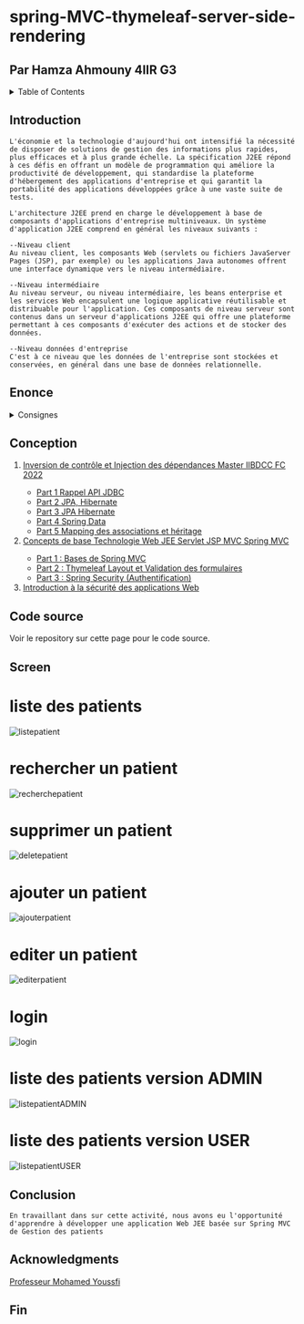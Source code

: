 # spring-MVC-thymeleaf-server-side-rendering

## Par Hamza Ahmouny 4IIR G3

<details>
  <summary>Table of Contents</summary>
  <ol>
    <li><a href="#introduction">Introduction</a></li>
    <li><a href="#enonce">Enoncé</a></li>
    <li><a href="#conception">Conception & Architecture</a></li>
    <li><a href="#codesource">Code Source</a></li>
    <li><a href="#screen">Capture d’Ecran</a></li>
    <li><a href="#conclusion">Conclusion</a></li>
  </ol>
</details>


## Introduction
```
L'économie et la technologie d'aujourd'hui ont intensifié la nécessité de disposer de solutions de gestion des informations plus rapides, plus efficaces et à plus grande échelle. La spécification J2EE répond à ces défis en offrant un modèle de programmation qui améliore la productivité de développement, qui standardise la plateforme d'hébergement des applications d'entreprise et qui garantit la portabilité des applications développées grâce à une vaste suite de tests.

L'architecture J2EE prend en charge le développement à base de composants d'applications d'entreprise multiniveaux. Un système d'application J2EE comprend en général les niveaux suivants :

--Niveau client
Au niveau client, les composants Web (servlets ou fichiers JavaServer Pages (JSP), par exemple) ou les applications Java autonomes offrent une interface dynamique vers le niveau intermédiaire.

--Niveau intermédiaire
Au niveau serveur, ou niveau intermédiaire, les beans enterprise et les services Web encapsulent une logique applicative réutilisable et distribuable pour l'application. Ces composants de niveau serveur sont contenus dans un serveur d'applications J2EE qui offre une plateforme permettant à ces composants d'exécuter des actions et de stocker des données.

--Niveau données d'entreprise
C'est à ce niveau que les données de l'entreprise sont stockées et conservées, en général dans une base de données relationnelle.
```


## Enonce

<details>
<summary>Consignes</summary>
<ol>
    <li>Présenter l'application web JEE Gestion des patients de l'activité pratique N°3 et N°4 avec ses quatres parties :
        <ul>
            <li>Partie 1 : Rechercher les patients, pagination et suppression des patients</li>
            <li>Partie 2 : Page template, Ajout des patients, validation des formulaires, édition et mise à jour des patients</li>
            <li>Partie 3 : Spring Security (Stratégies : InMemoryAuthentication et JDBCAuthentication)</li>
            <li>Partie 4 : Spring Security (Stratégie : UserDetailsService)</li>
        </ul>
    </li>
    <li>Présenter des fonctionnalités  et améliorations apportées à l'application ( Recherche Multi Critère, Ajouter d'autres attributs à la classe Patient, Améliorer le design, corriger quelques imperfections, améliorer la sécurité, etc.)</li>
    <li>Présenter le repository GitHub de votre application ainsi que les différentes branches et commits effectués</li>
    <li>Répondre aux questions que je vous poserai au niveau du code source de votre application</li>
    <li>Bonus : Ajouter la gestion d'autres entités en plus de Patient , comme : Médecin, Rendez-vous, Consultation, etc...)</li>
    <li>Il aussi important de montrer l'état d'avancement de votre projet dans les séances TP avant le contrôle</li>
    <li>Remettre un compte rendu dans un repository GitHub (Code source et Rapport (README.MD ou PDF))</li>
</ol>
</details>

## Conception
<ol>
    <li><a href="https://www.youtube.com/watch?v=vU6kcFEYeV8">Inversion de contrôle et Injection des dépendances Master IIBDCC FC 2022</a></li>
    <ul>
        <li><a href="https://www.youtube.com/watch?v=kvGL01TIvz8">Part 1 Rappel API JDBC</a></li>
        <li><a href="https://www.youtube.com/watch?v=kvGL01TIvz8">Part 2 JPA, Hibernate</a></li>
        <li><a href="https://www.youtube.com/watch?v=BftLthOpfm4">Part 3 JPA Hibernate</a></li>
        <li><a href="https://www.youtube.com/watch?v=xr-kMrV4gEo">Part 4 Spring Data</a></li>
        <li><a href="https://www.youtube.com/watch?v=X1ts0D4uPlo">Part 5 Mapping des associations et héritage</a></li>
    </ul>
    <li><a href="https://www.youtube.com/watch?v=vl1sKA-6aYE">Concepts de base Technologie Web JEE Servlet JSP MVC Spring MVC</a></li>
    <ul>
        <li><a href="https://www.youtube.com/watch?v=Zaf3XIP2wss">Part 1 : Bases de Spring MVC</a></li>
        <li><a href="https://www.youtube.com/watch?v=eoBE745lDE0">Part 2 : Thymeleaf Layout et Validation des formulaires</a></li>
        <li><a href="https://www.youtube.com/watch?v=Ejdeqs4rWek">Part 3 : Spring Security (Authentification)</a></li>
    </ul>
    <li><a href="https://youtu.be/vI185qymSVo">Introduction à la sécurité des applications Web</a></li>
</ol>

## Code source

Voir le repository sur cette page pour le code source.

## Screen

# liste des patients
![listepatient](https://user-images.githubusercontent.com/46407388/160884884-fd1449ea-1a65-407b-8309-91ba528a48b4.png)
# rechercher un patient
![recherchepatient](https://user-images.githubusercontent.com/46407388/160884887-340ef4a1-e930-4561-9ab6-fbb63bdfe27a.png)
# supprimer un patient
![deletepatient](https://user-images.githubusercontent.com/46407388/160884881-4153cc72-54c2-4917-b619-452ac7f1b796.png)
# ajouter un patient
![ajouterpatient](https://user-images.githubusercontent.com/46407388/164934234-5ee7d5c8-fa5d-41d0-a011-dfa5780f8505.png)
# editer un patient
![editerpatient](https://user-images.githubusercontent.com/46407388/164934236-4ea365d9-bfc9-4410-a8d7-0fa3ded07d02.png)
# login 
![login](https://user-images.githubusercontent.com/46407388/164934239-c23f4a70-7971-48b8-ab4a-04960104702e.png)
# liste des patients version ADMIN
![listepatientADMIN](https://user-images.githubusercontent.com/46407388/164934237-95e7d4de-f303-41cd-8979-6d1147d17d30.png)
# liste des patients version USER
![listepatientUSER](https://user-images.githubusercontent.com/46407388/164934238-ae2428e0-389f-4b65-9132-1a0e7435d891.png)

## Conclusion

```
En travaillant dans sur cette activité, nous avons eu l'opportunité d'apprendre à développer une application Web JEE basée sur Spring MVC de Gestion des patients
```

## Acknowledgments

<a href="https://www.youtube.com/channel/UCCwIYNpQVHZTd3Vx_krnmdA">Professeur Mohamed Youssfi</a>

## Fin